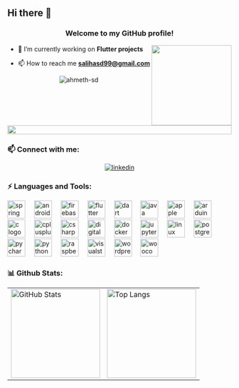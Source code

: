 ## Hi there 👋
 
<h3 align="center">Welcome to my GitHub profile!</h3>

<img align="right" src="https://user-images.githubusercontent.com/74038190/229223156-0cbdaba9-3128-4d8e-8719-b6b4cf741b67.gif" height="180">

- 🌱 I’m currently working on **Flutter projects**

- 📫 How to reach me **[salihasd99@gmail.com](mailto:salihasd99@gmail.com)**

<div align="center"><img src="https://komarev.com/ghpvc/?username=ahmeth-sd&label=Profile%20views&color=0e75b6&style=flat" alt="ahmeth-sd" /></div>


<img src="https://i.imgur.com/dBaSKWF.gif" height="20" width="100%">

<h3 align="left">📫 Connect with me:</h3>
<div align="center">

<a href="https://www.linkedin.com/in/ahmetsalih-dag/" target="_blank"><img src="https://img.shields.io/badge/linkedin-%231E77B5.svg?&style=for-the-badge&logo=linkedin&logoColor=white" alt="linkedin"/></a>
</div>

<h3 align="left">⚡ Languages and Tools:</h3>

<div align="left">
  <img src="https://cdn.jsdelivr.net/gh/devicons/devicon/icons/spring/spring-original.svg" height="40" alt="spring logo"  />
  <img width="12" />
  <img src="https://cdn.jsdelivr.net/gh/devicons/devicon/icons/android/android-original.svg" height="40" alt="android logo"  />
  <img width="12" />
  <img src="https://cdn.jsdelivr.net/gh/devicons/devicon/icons/firebase/firebase-plain.svg" height="40" alt="firebase logo"  />
  <img width="12" />
  <img src="https://cdn.jsdelivr.net/gh/devicons/devicon/icons/flutter/flutter-original.svg" height="40" alt="flutter logo"  />
  <img width="12" />
  <img src="https://cdn.jsdelivr.net/gh/devicons/devicon/icons/dart/dart-original.svg" height="40" alt="dart logo"  />
  <img width="12" />
  <img src="https://cdn.jsdelivr.net/gh/devicons/devicon/icons/java/java-original.svg" height="40" alt="java logo"  />
  <img width="12" />
  <img src="https://cdn.jsdelivr.net/gh/devicons/devicon/icons/apple/apple-original.svg" height="40" alt="apple logo"  />
  <img width="12" />
  <img src="https://cdn.jsdelivr.net/gh/devicons/devicon/icons/arduino/arduino-original.svg" height="40" alt="arduino logo"  />
  <img width="12" />
  <img src="https://cdn.jsdelivr.net/gh/devicons/devicon/icons/c/c-original.svg" height="40" alt="c logo"  />
  <img width="12" />
  <img src="https://cdn.jsdelivr.net/gh/devicons/devicon/icons/cplusplus/cplusplus-original.svg" height="40" alt="cplusplus logo"  />
  <img width="12" />
  <img src="https://cdn.jsdelivr.net/gh/devicons/devicon/icons/csharp/csharp-original.svg" height="40" alt="csharp logo"  />
  <img width="12" />
  <img src="https://cdn.jsdelivr.net/gh/devicons/devicon/icons/digitalocean/digitalocean-original.svg" height="40" alt="digitalocean logo"  />
  <img width="12" />
  <img src="https://cdn.jsdelivr.net/gh/devicons/devicon/icons/docker/docker-original.svg" height="40" alt="docker logo"  />
  <img width="12" />
  <img src="https://cdn.jsdelivr.net/gh/devicons/devicon/icons/jupyter/jupyter-original.svg" height="40" alt="jupyter logo"  />
  <img width="12" />
  <img src="https://cdn.jsdelivr.net/gh/devicons/devicon/icons/linux/linux-original.svg" height="40" alt="linux logo"  />
  <img width="12" />
  <img src="https://cdn.jsdelivr.net/gh/devicons/devicon/icons/postgresql/postgresql-original.svg" height="40" alt="postgresql logo"  />
  <img width="12" />
  <img src="https://cdn.jsdelivr.net/gh/devicons/devicon/icons/pycharm/pycharm-original.svg" height="40" alt="pycharm logo"  />
  <img width="12" />
  <img src="https://cdn.jsdelivr.net/gh/devicons/devicon/icons/python/python-original.svg" height="40" alt="python logo"  />
  <img width="12" />
  <img src="https://cdn.jsdelivr.net/gh/devicons/devicon/icons/raspberrypi/raspberrypi-original.svg" height="40" alt="raspberrypi logo"  />
  <img width="12" />
  <img src="https://cdn.jsdelivr.net/gh/devicons/devicon/icons/visualstudio/visualstudio-plain.svg" height="40" alt="visualstudio logo"  />
  <img width="12" />
  <img src="https://cdn.jsdelivr.net/gh/devicons/devicon/icons/wordpress/wordpress-original.svg" height="40" alt="wordpress logo"  />
  <img width="12" />
  <img src="https://cdn.jsdelivr.net/gh/devicons/devicon/icons/woocommerce/woocommerce-original.svg" height="40" alt="woocommerce logo"  />
</div>


<h3 align="left">📊 Github Stats:</h3>

<table width="100%">
  <tr>
    <td>
        <a href="https://github.com/ahmeth-sd">
          <picture>
            <source media="(prefers-color-scheme: dark)" srcset="https://github-readme-stats-sigma-five.vercel.app/api?username=ahmeth-sd&theme=radical&hide_border=false&include_all_commits=true&count_private=true&show_icons=true" />
            <source media="(prefers-color-scheme: light)" srcset="https://github-readme-stats-sigma-five.vercel.app/api?username=ahmeth-sd&hide_border=false&include_all_commits=true&count_private=true&show_icons=true" />
            <img height="200" align="center" src="https://github-readme-stats-sigma-five.vercel.app/api?username=ahmeth-sd&theme=radical&hide_border=false&include_all_commits=true&count_private=true&show_icons=true" alt="GitHub Stats" />
          </picture>
        </a>
    </td>
    <td>
        <a href="https://github.com/ahmeth-sd">
          <picture>
            <source media="(prefers-color-scheme: dark)" srcset="https://github-readme-stats.vercel.app/api/top-langs/?username=ahmeth-sd&theme=radical&layout=compact" />
            <source media="(prefers-color-scheme: light)" srcset="https://github-readme-stats.vercel.app/api/top-langs/?username=ahmeth-sd" />
            <img height="200" align="center" src="https://github-readme-stats.vercel.app/api/top-langs/?username=ahmeth-sd&theme=radical&layout=compact" alt="Top Langs" />
          </picture>
        </a>
    </td>
  </tr>
</table>

<!-- My Projects
Here are some of the projects I'm proud of:
[Project Name](Link to Project Repository) - Description of the project.
Feel free to explore more of my projects on [My Portfolio Website](Link to Portfolio) or [My GitHub Repositories](Link to GitHub Profile). -->


<!--
**ahmeth-sd/ahmeth-sd** is a ✨ _special_ ✨ repository because its `README.md` (this file) appears on your GitHub profile.

Here are some ideas to get you started:

- 🔭 I’m currently working on ...
- 🌱 I’m currently learning ...
- 👯 I’m looking to collaborate on ...
- 🤔 I’m looking for help with ...
- 💬 Ask me about ...
- 📫 How to reach me: ...
- 😄 Pronouns: ...
- ⚡ Fun fact: ...
-->
